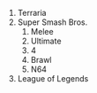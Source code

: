 1. Terraria
2. Super Smash Bros.
   1. Melee
   2. Ultimate
   3. 4
   4. Brawl
   5. N64
3. League of Legends
